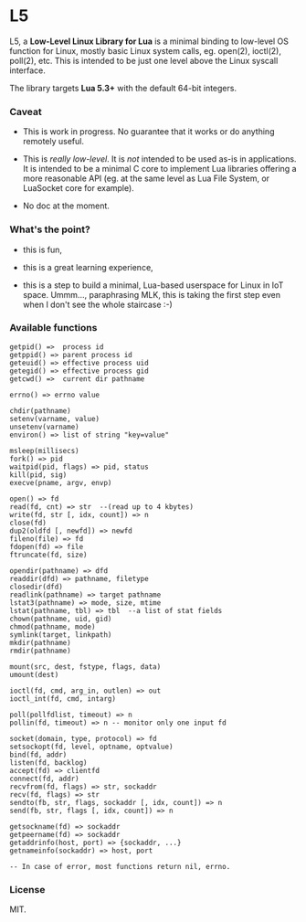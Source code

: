 # L5

L5, a **Low-Level Linux Library for Lua** is a minimal binding to low-level OS function for Linux, mostly basic Linux system calls, eg. open(2), ioctl(2), poll(2), etc. This is intended to be just one level above the Linux syscall interface.

The library targets **Lua 5.3+** with the default 64-bit integers. 

### Caveat

- This is work in progress. No guarantee that it works or do anything remotely useful.

- This is *really low-level*. It is *not* intended to be used as-is in applications. It is intended to be a minimal C core to implement Lua libraries offering a more reasonable API (eg. at the same level as Lua File System, or LuaSocket core for example).

- No doc at the moment.


### What's the point?

- this is fun,

- this is a great learning experience,

- this is a step to build a minimal, Lua-based userspace for Linux in IoT space. Ummm..., paraphrasing MLK, this is taking the first step even when I don't see the whole staircase :-)

### Available functions

```
getpid() =>  process id
getppid() => parent process id
geteuid() => effective process uid
getegid() => effective process gid
getcwd() =>  current dir pathname

errno() => errno value

chdir(pathname)
setenv(varname, value)
unsetenv(varname)
environ() => list of string "key=value"

msleep(millisecs)
fork() => pid
waitpid(pid, flags) => pid, status
kill(pid, sig)
execve(pname, argv, envp)

open() => fd
read(fd, cnt) => str  --(read up to 4 kbytes)
write(fd, str [, idx, count]) => n
close(fd)
dup2(oldfd [, newfd]) => newfd
fileno(file) => fd
fdopen(fd) => file
ftruncate(fd, size)

opendir(pathname) => dfd
readdir(dfd) => pathname, filetype
closedir(dfd)
readlink(pathname) => target pathname
lstat3(pathname) => mode, size, mtime
lstat(pathname, tbl) => tbl  --a list of stat fields
chown(pathname, uid, gid)
chmod(pathname, mode)
symlink(target, linkpath)
mkdir(pathname)
rmdir(pathname)

mount(src, dest, fstype, flags, data)
umount(dest)

ioctl(fd, cmd, arg_in, outlen) => out
ioctl_int(fd, cmd, intarg)

poll(pollfdlist, timeout) => n
pollin(fd, timeout) => n -- monitor only one input fd

socket(domain, type, protocol) => fd
setsockopt(fd, level, optname, optvalue)
bind(fd, addr)
listen(fd, backlog)
accept(fd) => clientfd
connect(fd, addr)
recvfrom(fd, flags) => str, sockaddr
recv(fd, flags) => str
sendto(fb, str, flags, sockaddr [, idx, count]) => n
send(fb, str, flags [, idx, count]) => n

getsockname(fd) => sockaddr
getpeername(fd) => sockaddr
getaddrinfo(host, port) => {sockaddr, ...}
getnameinfo(sockaddr) => host, port

-- In case of error, most functions return nil, errno.

```



### License

MIT.



